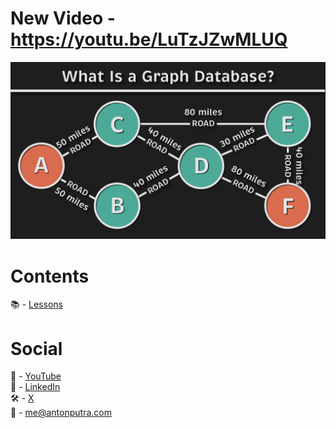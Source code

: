 # New Video - https://youtu.be/LuTzJZwMLUQ

[<img src="assets/185-v2.png?raw=true">](https://youtu.be/LuTzJZwMLUQ)

# Contents

📚 - [Lessons](docs/contents.md)

# Social

🎥 - [YouTube](https://www.youtube.com/c/AntonPutra)  
💼 - [LinkedIn](https://www.linkedin.com/in/anton-putra)  
🛠️ - [X](https://x.com/antonvputra)  
📨 - me@antonputra.com  
